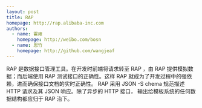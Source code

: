 ```yaml
---
layout: post
title: RAP
homepage: http://rap.alibaba-inc.com
authors:
  - name: 霍雍
    homepage: http://weibo.com/bosn
  - name: 思竹
    homepage: http://github.com/wangjeaf
---
```


RAP 是数据接口管理工具。在开发时前端将请求转至 RAP ，由 RAP 提供模拟数据；而后端使用
RAP 测试接口的正确性。这样 RAP 就成为了开发过程中的强依赖，进而确保接口文档的实时正确性。
RAP 采用 JSON -S chema 规范描述 HTTP 请求及其 JSON 响应。除了异步的 HTTP 接口，
输出给模板系统的任何数据结构都应归于 RAP 治下。
